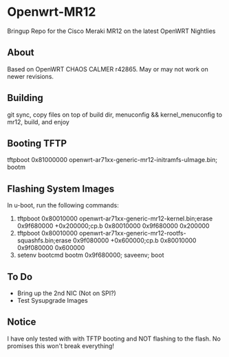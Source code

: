Openwrt-MR12
============

Bringup Repo for the Cisco Meraki MR12 on the latest OpenWRT Nightlies


About
-----
Based on OpenWRT CHAOS CALMER r42865. May or may not work on newer revisions.

Building
--------
git sync, copy files on top of build dir, menuconfig && kernel_menuconfig to mr12, build, and enjoy

Booting TFTP
-------
tftpboot 0x81000000 openwrt-ar71xx-generic-mr12-initramfs-uImage.bin; bootm

Flashing System Images
-------
In u-boot, run the following commands:
1. tftpboot 0x80010000 openwrt-ar71xx-generic-mr12-kernel.bin;erase 0x9f680000 +0x200000;cp.b 0x80010000 0x9f680000 0x200000
2. tftpboot 0x80010000 openwrt-ar71xx-generic-mr12-rootfs-squashfs.bin;erase 0x9f080000 +0x600000;cp.b 0x80010000 0x9f080000 0x600000
3. setenv bootcmd bootm 0x9f680000; saveenv; boot

To Do
-----
* Bring up the 2nd NIC (Not on SPI?)
* Test Sysupgrade Images

Notice
------
I have only tested with with TFTP booting and NOT flashing to the flash. No promises this won't break everything!
